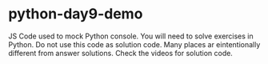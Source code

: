 # python-day9-demo

JS Code used to mock Python console. You will need to solve exercises in Python. Do not use this code as solution code. Many places ar eintentionally different from answer solutions. Check the videos for solution code.
